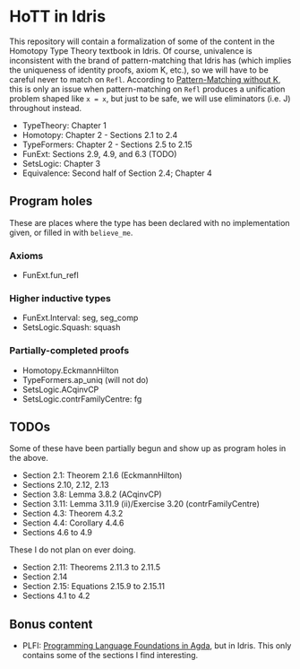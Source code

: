 # HoTT in Idris

This repository will contain a formalization of some of the content in the Homotopy Type Theory textbook in Idris.
Of course, univalence is inconsistent with the brand of pattern-matching that Idris has (which implies the uniqueness of identity proofs, axiom K, etc.), so we will have to be careful never to match on `Refl`.
According to [Pattern-Matching without K](https://dl.acm.org/doi/10.1145/2692915.2628139), this is only an issue when pattern-matching on `Refl` produces a unification problem shaped like `x = x`, but just to be safe, we will use eliminators (i.e. J) throughout instead.

* TypeTheory: Chapter 1
* Homotopy: Chapter 2 - Sections 2.1 to 2.4
* TypeFormers: Chapter 2 - Sections 2.5 to 2.15
* FunExt: Sections 2.9, 4.9, and 6.3 (TODO)
* SetsLogic: Chapter 3
* Equivalence: Second half of Section 2.4; Chapter 4

## Program holes

These are places where the type has been declared with no implementation given, or filled in with `believe_me`.

### Axioms

* FunExt.fun_refl

### Higher inductive types

* FunExt.Interval: seg, seg_comp
* SetsLogic.Squash: squash

### Partially-completed proofs

* Homotopy.EckmannHilton
* TypeFormers.ap_uniq (will not do)
* SetsLogic.ACqinvCP
* SetsLogic.contrFamilyCentre: fg

## TODOs

Some of these have been partially begun and show up as program holes in the above.

* Section 2.1: Theorem 2.1.6 (EckmannHilton)
* Sections 2.10, 2.12, 2.13
* Section 3.8: Lemma 3.8.2 (ACqinvCP)
* Section 3.11: Lemma 3.11.9 (ii)/Exercise 3.20 (contrFamilyCentre)
* Section 4.3: Theorem 4.3.2
* Section 4.4: Corollary 4.4.6
* Sections 4.6 to 4.9

These I do not plan on ever doing.

* Section 2.11: Theorems 2.11.3 to 2.11.5
* Section 2.14
* Section 2.15: Equations 2.15.9 to 2.15.11
* Sections 4.1 to 4.2

## Bonus content
* PLFI: [Programming Language Foundations in Agda](https://plfa.github.io/), but in Idris. This only contains some of the sections I find interesting.
